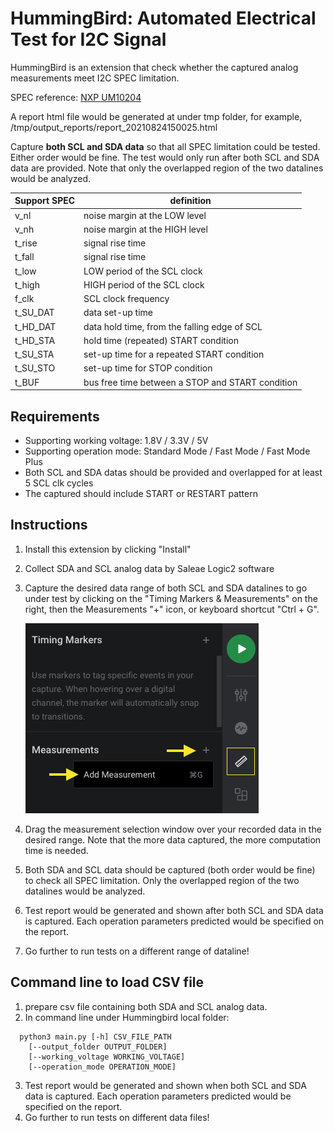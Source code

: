 # HummingBird: Automated Electrical Test for I2C Signal
  
HummingBird is an extension that check whether the captured analog measurements meet 
I2C SPEC limitation.

SPEC reference:	[NXP UM10204](https://www.nxp.com/docs/en/user-guide/UM10204.pdf)

A report html file would be generated at under tmp folder,
for example, /tmp/output_reports/report_20210824150025.html

Capture <b>both SCL and SDA data</b> so that all SPEC limitation could be tested. 
Either order would be fine. The test would only run after both SCL and SDA data are 
provided. Note that only the overlapped region of the two datalines would be analyzed. 


Support SPEC | definition
----------------- | ------------------
v_nl | noise margin at the LOW level
v_nh | noise margin at the HIGH level
t_rise | signal rise time
t_fall | signal rise time
t_low | LOW period of the SCL clock
t_high | HIGH period of the SCL clock
f_clk | SCL clock frequency
t_SU_DAT | data set-up time
t_HD_DAT | data hold time, from the falling edge of SCL
t_HD_STA | hold time (repeated) START condition
t_SU_STA | set-up time for a repeated START condition
t_SU_STO | set-up time for STOP condition
t_BUF | bus free time between a STOP and START condition


## Requirements
- Supporting working voltage: 1.8V / 3.3V / 5V
- Supporting operation mode: Standard Mode / Fast Mode / Fast Mode Plus
- Both SCL and SDA datas should be provided and overlapped for at least 5 SCL clk cycles
- The captured should include START or RESTART pattern


## Instructions
1. Install this extension by clicking "Install"
2. Collect SDA and SCL analog data by Saleae Logic2 software
3. Capture the desired data range of both SCL and SDA datalines to go under test by clicking 
on the "Timing Markers & Measurements" on the right, then the Measurements "+" icon, or 
keyboard shortcut "Ctrl + G".

	![Adding a Measurement](figures/add_measurement.png)

4. Drag the measurement selection window over your recorded data in the desired range. Note that 
the more data captured, the more computation time is needed.
5. Both SDA and SCL data should be captured (both order would be fine) to check all SPEC 
limitation. Only the overlapped region of the two datalines would be analyzed. 
6. Test report would be generated and shown after both SCL and SDA data is captured. Each operation 
parameters predicted would be specified on the report. 
7. Go further to run tests on a different range of dataline!

## Command line to load CSV file
1. prepare csv file containing both SDA and SCL analog data.
2. In command line under Hummingbird local folder: 
```
  python3 main.py [-h] CSV_FILE_PATH
    [--output_folder OUTPUT_FOLDER]
    [--working_voltage WORKING_VOLTAGE]
    [--operation_mode OPERATION_MODE]
```
3. Test report would be generated and shown when both SCL and SDA data is captured. Each operation parameters predicted would be specified on the report. 
4. Go further to run tests on different data files!


